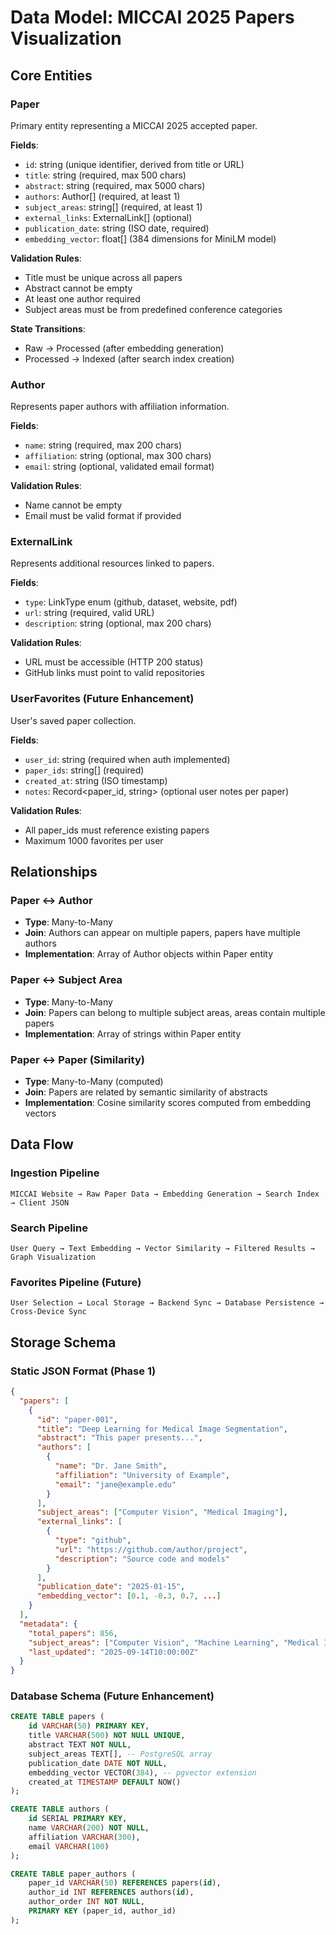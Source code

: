 # Data Model: MICCAI 2025 Papers Visualization

## Core Entities

### Paper
Primary entity representing a MICCAI 2025 accepted paper.

**Fields**:
- `id`: string (unique identifier, derived from title or URL)
- `title`: string (required, max 500 chars)
- `abstract`: string (required, max 5000 chars)
- `authors`: Author[] (required, at least 1)
- `subject_areas`: string[] (required, at least 1)
- `external_links`: ExternalLink[] (optional)
- `publication_date`: string (ISO date, required)
- `embedding_vector`: float[] (384 dimensions for MiniLM model)

**Validation Rules**:
- Title must be unique across all papers
- Abstract cannot be empty
- At least one author required
- Subject areas must be from predefined conference categories

**State Transitions**:
- Raw → Processed (after embedding generation)
- Processed → Indexed (after search index creation)

### Author
Represents paper authors with affiliation information.

**Fields**:
- `name`: string (required, max 200 chars)
- `affiliation`: string (optional, max 300 chars)
- `email`: string (optional, validated email format)

**Validation Rules**:
- Name cannot be empty
- Email must be valid format if provided

### ExternalLink  
Represents additional resources linked to papers.

**Fields**:
- `type`: LinkType enum (github, dataset, website, pdf)
- `url`: string (required, valid URL)
- `description`: string (optional, max 200 chars)

**Validation Rules**:
- URL must be accessible (HTTP 200 status)
- GitHub links must point to valid repositories

### UserFavorites (Future Enhancement)
User's saved paper collection.

**Fields**:
- `user_id`: string (required when auth implemented)
- `paper_ids`: string[] (required)
- `created_at`: string (ISO timestamp)
- `notes`: Record<paper_id, string> (optional user notes per paper)

**Validation Rules**:
- All paper_ids must reference existing papers
- Maximum 1000 favorites per user

## Relationships

### Paper ↔ Author
- **Type**: Many-to-Many
- **Join**: Authors can appear on multiple papers, papers have multiple authors
- **Implementation**: Array of Author objects within Paper entity

### Paper ↔ Subject Area
- **Type**: Many-to-Many  
- **Join**: Papers can belong to multiple subject areas, areas contain multiple papers
- **Implementation**: Array of strings within Paper entity

### Paper ↔ Paper (Similarity)
- **Type**: Many-to-Many (computed)
- **Join**: Papers are related by semantic similarity of abstracts
- **Implementation**: Cosine similarity scores computed from embedding vectors

## Data Flow

### Ingestion Pipeline
```
MICCAI Website → Raw Paper Data → Embedding Generation → Search Index → Client JSON
```

### Search Pipeline  
```
User Query → Text Embedding → Vector Similarity → Filtered Results → Graph Visualization
```

### Favorites Pipeline (Future)
```
User Selection → Local Storage → Backend Sync → Database Persistence → Cross-Device Sync
```

## Storage Schema

### Static JSON Format (Phase 1)
```json
{
  "papers": [
    {
      "id": "paper-001",
      "title": "Deep Learning for Medical Image Segmentation",
      "abstract": "This paper presents...",
      "authors": [
        {
          "name": "Dr. Jane Smith",
          "affiliation": "University of Example",
          "email": "jane@example.edu"
        }
      ],
      "subject_areas": ["Computer Vision", "Medical Imaging"],
      "external_links": [
        {
          "type": "github",
          "url": "https://github.com/author/project",
          "description": "Source code and models"
        }
      ],
      "publication_date": "2025-01-15",
      "embedding_vector": [0.1, -0.3, 0.7, ...]
    }
  ],
  "metadata": {
    "total_papers": 856,
    "subject_areas": ["Computer Vision", "Machine Learning", "Medical Imaging"],
    "last_updated": "2025-09-14T10:00:00Z"
  }
}
```

### Database Schema (Future Enhancement)
```sql
CREATE TABLE papers (
    id VARCHAR(50) PRIMARY KEY,
    title VARCHAR(500) NOT NULL UNIQUE,
    abstract TEXT NOT NULL,
    subject_areas TEXT[], -- PostgreSQL array
    publication_date DATE NOT NULL,
    embedding_vector VECTOR(384), -- pgvector extension
    created_at TIMESTAMP DEFAULT NOW()
);

CREATE TABLE authors (
    id SERIAL PRIMARY KEY,
    name VARCHAR(200) NOT NULL,
    affiliation VARCHAR(300),
    email VARCHAR(100)
);

CREATE TABLE paper_authors (
    paper_id VARCHAR(50) REFERENCES papers(id),
    author_id INT REFERENCES authors(id),
    author_order INT NOT NULL,
    PRIMARY KEY (paper_id, author_id)
);
```